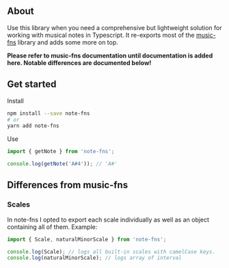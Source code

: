 ## About

Use this library when you need a comprehensive but lightweight solution for working with musical notes in Typescript. It re-exports most of the [music-fns](https://github.com/madewithlove/music-fns) library and adds some more on top.

**Please refer to music-fns documentation until documentation is added here. Notable differences are documented below!**

## Get started

Install

```bash
npm install --save note-fns
# or
yarn add note-fns
```

Use

```typescript
import { getNote } from 'note-fns';

console.log(getNote('A#4')); // 'A#'
```

## Differences from music-fns

### Scales

In note-fns I opted to export each scale individually as well as an object containing all of them. Example:

```typescript
import { Scale, naturalMinorScale } from 'note-fns';

console.log(Scale); // logs all built-in scales with camelCase keys.
console.log(naturalMinorScale); // logs array of interval
```
